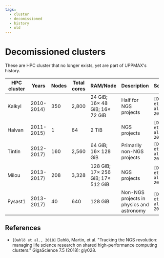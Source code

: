 ```yaml
---
tags:
  - cluster
  - decomissioned
  - history
  - old
---
```


# Decomissioned clusters

These are HPC cluster that no longer exists,
yet are part of UPPMAX's history.

| HPC cluster |Years       | Nodes | Total cores | RAM/Node                          | Description                               | Source
|-------------|------------|-------|-------------|-----------------------------------|-------------------------------------------|------------------------
| Kalkyl      |2010-2014)  | 350   | 2,800       | 24 GiB; 16× 48 GiB; 16× 72 GiB    | Half for NGS projects                     | `[Dahlö et al., 2018]`
| Halvan      |2011-2015)  | 1     | 64          | 2 TiB                             | NGS projects                              | `[Dahlö et al., 2018]`
| Tintin      |2012-2017)  | 160   | 2,560       | 64 GiB; 16× 128 GiB               | Primarily non-NGS projects                | `[Dahlö et al., 2018]`
| Milou       |2013-2017)  | 208   | 3,328       | 128 GiB; 17× 256 GiB; 17× 512 GiB | NGS projects                              | `[Dahlö et al., 2018]`
| Fysast1     |2013-2017)  | 40    | 640         | 128 GiB                           | Non-NGS projects in physics and astronomy | `[Dahlö et al., 2018]`

## References

- `[Dahlö et al., 2018]` Dahlö, Martin, et al. "Tracking the NGS revolution: managing life science research on shared high-performance computing clusters." GigaScience 7.5 (2018): giy028.
